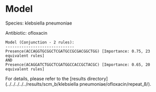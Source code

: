 
# Model

Species: klebsiella pneumoniae

Antibiotic: ofloxacin

```
Model (Conjunction - 2 rules):
------------------------------
Presence(ACCAGGTGCGGCTCGATGCCGCGACGGCTGG) [Importance: 0.75, 23 equivalent rules]
AND
Presence(ACAGGATCTGGCTCGATGGCCACCGCTACGC) [Importance: 0.65, 20 equivalent rules]

```

For details, please refer to the [results directory](../../../../../results/scm_b/klebsiella pneumoniae/ofloxacin/repeat_8/).

